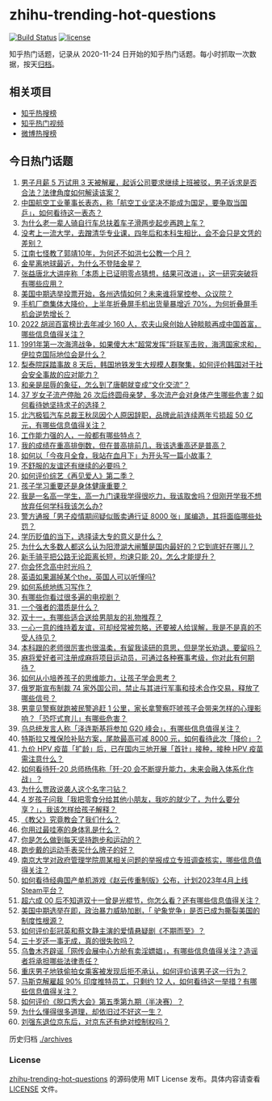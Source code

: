 # zhihu-trending-hot-questions

[![Build Status](https://github.com/justjavac/zhihu-trending-hot-questions/workflows/ci/badge.svg?branch=master)](https://github.com/justjavac/zhihu-trending-hot-questions/actions)
[![license](https://img.shields.io/github/license/justjavac/zhihu-trending-hot-questions)](https://github.com/justjavac/zhihu-trending-hot-questions/blob/master/LICENSE)

知乎热门话题，记录从 2020-11-24 日开始的知乎热门话题。每小时抓取一次数据，按天[归档](./archives)。

## 相关项目

- [知乎热搜榜](https://github.com/justjavac/zhihu-trending-top-search)
- [知乎热门视频](https://github.com/justjavac/zhihu-trending-hot-video)
- [微博热搜榜](https://github.com/justjavac/weibo-trending-hot-search)

## 今日热门话题

<!-- BEGIN -->
<!-- 最后更新时间 Wed Nov 09 2022 07:25:33 GMT+0800 (China Standard Time) -->

1. [男子月薪 5 万试用 3 天被解雇，起诉公司要求继续上班被驳，男子诉求是否合法？法律角度如何解读该案？](https://www.zhihu.com/question/565411555)
1. [中国航空工业董事长表态，称「航空工业坚决不能成为国足，要争取当国乒」，如何看待这一表态？](https://www.zhihu.com/question/565229141)
1. [为什么老一辈人骑自行车总扶着车子滑两步起步再跨上车？](https://www.zhihu.com/question/59332686)
1. [没考上一流大学，去蹭清华专业课，四年后和本科生相比，会不会只是文凭的差别？](https://www.zhihu.com/question/37961343)
1. [江南七怪教了郭靖10年，为何还不如洪七公教一个月？](https://www.zhihu.com/question/538182545)
1. [金星离地球最近，为什么不登陆金星？](https://www.zhihu.com/question/563693752)
1. [张益唐北大讲座称「本质上已证明零点猜想，结果可改进」，这一研究突破将有哪些应用？](https://www.zhihu.com/question/565358170)
1. [美国中期选举投票开始，各州选情如何？未来谁将掌控参、众议院？](https://www.zhihu.com/question/565422404)
1. [手机厂商集体大降价，上半年折叠屏手机出货量暴增近 70%，为何折叠屏手机会逆势增长？](https://www.zhihu.com/question/565341169)
1. [2022 胡润百富榜比去年减少 160 人，农夫山泉创始人钟睒睒再成中国首富，哪些信息值得关注？](https://www.zhihu.com/question/565366893)
1. [1991年第一次海湾战争，如果傻大木“超常发挥”将联军击败，海湾国家求和，伊拉克国际地位会是什么？](https://www.zhihu.com/question/565352085)
1. [梨泰院踩踏事故 8 天后，韩国地铁发生大规模人群聚集，如何评价韩国对于社会安全事故的应对能力？](https://www.zhihu.com/question/565414222)
1. [和亲是屈辱的象征，怎么到了唐朝就变成“文化交流”？](https://www.zhihu.com/question/423544634)
1. [37 岁女子流产停胎 26 次后终圆母亲梦，多次流产会对身体产生哪些危害？如何看待她坚持求子的选择？](https://www.zhihu.com/question/565352366)
1. [北汽极狐汽车总裁王秋凤因个人原因辞职，品牌此前连续两年亏损超 50 亿元，有哪些信息值得关注？](https://www.zhihu.com/question/565168567)
1. [工作能力强的人，一般都有哪些特点？](https://www.zhihu.com/question/511023879)
1. [我的成绩在重高排倒数，但在普高排前几，我该选重高还是普高？](https://www.zhihu.com/question/559951738)
1. [如何以「今夜月全食，我站在血月下」为开头写一篇小故事？](https://www.zhihu.com/question/565399244)
1. [不舒服的友谊还有继续的必要吗？](https://www.zhihu.com/question/565208390)
1. [如何评价综艺《再见爱人》第二季？](https://www.zhihu.com/question/563874706)
1. [孩子学习重要还是身体健康重要？](https://www.zhihu.com/question/560265347)
1. [我是一名高一学生，高一九门课我学得很吃力，我该取舍吗？但刚开学我不想放弃任何学科我该怎么办?](https://www.zhihu.com/question/564249677)
1. [警方通报「男子疫情期间疑似贩卖通行证 8000 张」属编造，其将面临哪些处罚？](https://www.zhihu.com/question/565342559)
1. [学历贬值的当下，选择读大专的意义是什么？](https://www.zhihu.com/question/564499710)
1. [为什么大多数人都这么认为阳澄湖大闸蟹是国内最好的？它到底好在哪儿？](https://www.zhihu.com/question/303964961)
1. [新手骑平把公路无论距离长短，均速只能 20，怎么才能提升？](https://www.zhihu.com/question/560882024)
1. [你会怀念高中时光吗？](https://www.zhihu.com/question/555510030)
1. [英语如果漏掉某个the，英国人可以听懂吗?](https://www.zhihu.com/question/558208318)
1. [如何系统地练习写作？](https://www.zhihu.com/question/31556159)
1. [有哪些你看过很多遍的电视剧？](https://www.zhihu.com/question/559883996)
1. [一个强者的潜质是什么？](https://www.zhihu.com/question/531562897)
1. [双十一，有哪些适合送给男朋友的礼物推荐？](https://www.zhihu.com/question/562273800)
1. [一心一意的维持着友谊，可却经常被忽略，还要被人给误解，我是不是真的不受人待见？](https://www.zhihu.com/question/565239367)
1. [本科跟的老师很厉害也很温柔，有留我读研的意思，但是学长劝退，要留吗？](https://www.zhihu.com/question/556136790)
1. [麻将爱好者可注册成麻将项目运动员，可通过各种赛事考级，你对此有何期待？](https://www.zhihu.com/question/565177050)
1. [如何从小培养孩子的思维能力，让孩子学会思考？](https://www.zhihu.com/question/514546571)
1. [俄罗斯宣布制裁 74 家外国公司，禁止与其进行军事和技术合作交易，释放了哪些信号？](https://www.zhihu.com/question/565394523)
1. [男童见警察就跑被民警追赶 1 公里，家长拿警察吓唬孩子会带来怎样的心理影响？「恐吓式育儿」有哪些危害？](https://www.zhihu.com/question/565391461)
1. [乌总统发言人称「泽连斯基将参加 G20 峰会」，有哪些信息值得关注？](https://www.zhihu.com/question/565417906)
1. [特斯拉又推保险补贴方案，尾款最高可减 8000 元，如何看待此次「降价」？](https://www.zhihu.com/question/565394422)
1. [九价 HPV 疫苗「扩龄」后，已在国内三地开展「首针」接种，接种 HPV 疫苗需注意什么？](https://www.zhihu.com/question/565344464)
1. [如何看待歼-20 总师杨伟称「歼-20 会不断提升能力，未来会融入体系化作战」？](https://www.zhihu.com/question/565202108)
1. [为什么贾政说袭人这个名字刁钻？](https://www.zhihu.com/question/282114321)
1. [4 岁孩子问我「我把零食分给其他小朋友，我吃的就少了，为什么要分享？」，我该怎样给孩子解释？](https://www.zhihu.com/question/551997176)
1. [《教父》究竟教会了我们什么？](https://www.zhihu.com/question/354147347)
1. [你用过最哇塞的身体乳是什么？](https://www.zhihu.com/question/564652015)
1. [你是怎么做到每天坚持跑步和运动的？](https://www.zhihu.com/question/407158360)
1. [跑步戴的运动手表买什么牌子的好？](https://www.zhihu.com/question/559577271)
1. [南京大学对政府管理学院周某相关问题的举报成立专班调查核实，哪些信息值得关注？](https://www.zhihu.com/question/565380050)
1. [如何看待经典国产单机游戏《赵云传重制版》公布，计划2023年4月上线Steam平台？](https://www.zhihu.com/question/564615106)
1. [超六成 00 后不知道双十一曾是光棍节，你怎么看？还有哪些信息值得关注？](https://www.zhihu.com/question/565396004)
1. [美国中期选举在即，政治暴力威胁加剧，「 驴象党争」是否已成为撕裂美国的制度性根源？](https://www.zhihu.com/question/565348668)
1. [如何评价彭冠英和蔡文静主演的爱情悬疑剧《不期而至》？](https://www.zhihu.com/question/564231521)
1. [三十岁还一事无成，真的很失败吗？](https://www.zhihu.com/question/565340744)
1. [乌鲁木齐辟谣「网传会展中心方舱有卖淫嫖娼」，有哪些信息值得关注？造谣者将承担哪些法律责任？](https://www.zhihu.com/question/565369040)
1. [重庆男子地铁偷拍女乘客被发现后拒不承认，如何评价该男子这一行为？](https://www.zhihu.com/question/564992770)
1. [马斯克解雇超 90% 印度推特员工，只剩约 12 人，如何看待这一举措？有哪些信息值得关注？](https://www.zhihu.com/question/565234868)
1. [如何评价《脱口秀大会》第五季第九期（半决赛）？](https://www.zhihu.com/question/565420531)
1. [为什么懂得很多道理，却依旧过不好这一生？](https://www.zhihu.com/question/561170549)
1. [刘强东退位京东后，对京东还有绝对控制权吗？](https://www.zhihu.com/question/385296421)

<!-- END -->

历史归档 [./archives](./archives)

### License

[zhihu-trending-hot-questions](https://github.com/justjavac/zhihu-trending-hot-questions)
的源码使用 MIT License 发布。具体内容请查看 [LICENSE](./LICENSE) 文件。
